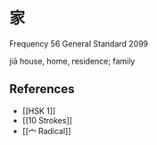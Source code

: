 # 家
Frequency 56
General Standard 2099

jiā
house, home, residence; family

## References
- [[HSK 1]]
- [[10 Strokes]]
- [[宀 Radical]]